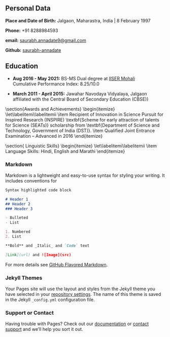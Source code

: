 ## Personal Data
**Place and Date of Birth:** Jalgaon, Maharastra, India | 8 February 1997

**Phone:** +91 8288984593 

**email:** [saurabh.annadate9@gmail.com](saurabh.annadate9@gmail.com)

**Github:**  [saurabh-annadate](https://github.com/saurabh-annadate])


## Education
- **Aug 2016 - May 2021:** BS-MS Dual degree at [IISER Mohali](http://www.iisermohali.ac.in/)  
   Cumulative Performance Index: 8.25/10.0

- **March 2011 - April 2015:** Jawahar Navodaya Vidyalaya, Jalgaon  
affiliated with the Central Board of Secondary Education (CBSE))




\section{Awards and Achievements}
\begin{itemize}
\let\labelitemi\labelitemii
\item Recipient of Innovation in Science Pursuit for Inspired Research (INSPIRE) \textbf{Scheme for early attraction of talents for Science (SEATs)} scholarship
from \textbf{Department of Science and Technology, Government of India (DST)}.
\item Qualified Joint Entrance Examination – Advanced in 2016
\end{itemize}

\section{ Linguistic Skills}
\begin{itemize}
\let\labelitemi\labelitemii
 \item Language Skills: Hindi, English and Marathi
\end{itemize}
### Markdown

Markdown is a lightweight and easy-to-use syntax for styling your writing. It includes conventions for

```markdown
Syntax highlighted code block

# Header 1
## Header 2
### Header 3

- Bulleted
- List

1. Numbered
2. List

**Bold** and _Italic_ and `Code` text

[Link](url) and ![Image](src)
```

For more details see [GitHub Flavored Markdown](https://guides.github.com/features/mastering-markdown/).

### Jekyll Themes

Your Pages site will use the layout and styles from the Jekyll theme you have selected in your [repository settings](https://github.com/saurabh-annadate/digital-cv/settings/pages). The name of this theme is saved in the Jekyll `_config.yml` configuration file.

### Support or Contact

Having trouble with Pages? Check out our [documentation](https://docs.github.com/categories/github-pages-basics/) or [contact support](https://support.github.com/contact) and we’ll help you sort it out.
